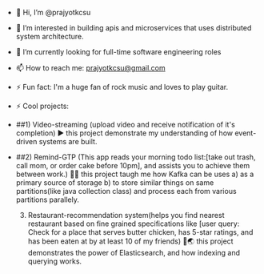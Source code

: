 - 👋 Hi, I’m @prajyotkcsu
- 👀 I’m interested in building apis and microservices that uses distributed system architecture.
- 🌱 I’m currently looking for full-time software engineering roles
- 📫 How to reach me: prajyotkcsu@gmail.com
- ⚡ Fun fact: I'm a huge fan of rock music and loves to play guitar.
- ⚡ Cool projects:
- ##1) Video-streaming (upload video and receive notification of it's completion)
     ▶️ this project demonstrate my understanding of how event-driven systems are built.
- ##2) Remind-GTP (This app reads your morning todo list:[take out trash, call mom, or order cake before 10pm], and assists you to achieve them between work.)
         💠💠 this project taugh me how Kafka can be uses a) as a primary source of storage
           b) to store similar things on same partitions(like java collection class) and process each from various partitions parallely.

  3) Restaurant-recommendation system(helps you find nearest restaurant based on fine grained specifications like [user query: Check for a place that serves butter chicken, has 5-star ratings, and has been eaten at by at least 10 of my friends)
      🍕🌏 this project demonstrates the power of Elasticsearch, and how indexing and querying works.

<!---
prajyotkcsu/prajyotkcsu is a ✨ special ✨ repository because its `README.md` (this file) appears on your GitHub profile.
You can click the Preview link to take a look at your changes.
--->
